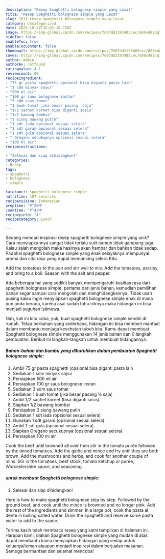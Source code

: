 ```yaml
---
description: "Resep Spaghetti bolognese simple yang Lezat"
title: "Resep Spaghetti bolognese simple yang Lezat"
slug: 1813-resep-spaghetti-bolognese-simple-yang-lezat
category: Uncategorized
date: 2022-10-22T16:02:10.738Z
image: https://img-global.cpcdn.com/recipes/7d07dd2193485cec/680x482cq70/spaghetti-bolognese-simple-foto-resep-utama.jpg
hideToc: false
enableToc: true
enableTocContent: false
thumbnail: https://img-global.cpcdn.com/recipes/7d07dd2193485cec/680x482cq70/spaghetti-bolognese-simple-foto-resep-utama.jpg
cover: https://img-global.cpcdn.com/recipes/7d07dd2193485cec/680x482cq70/spaghetti-bolognese-simple-foto-resep-utama.jpg
author: Admin
authorAv: notfound
ratingvalue: 4.1
reviewcount: 20
recipeingredient:
- "75 gr pasta spaghetti opsional bisa diganti pasta lain"
- "1 sdm minyak sayur"
- "500 ml air"
- "100 gr saus bolognese instan"
- "3 sdm saus tomat"
- "1 buah tomat jika besar pasang  saja"
- "1/2 sachet kornet bisa diganti sosis"
- "1/2 bawang bombai"
- "3 siung bawang putih"
- "1 sdt lada opsional sesuai selera"
- "1 sdt garam opsional sesuai selera"
- "1 sdt gula opsional sesuai selera"
- " Oregano secukupnya opsional sesuai selera"
- "100 ml air"
recipeinstructions:

- "Selesai dan siap dihidangkan!"
categories:
- Resep
tags:
- spaghetti
- bolognese
- simple

katakunci: spaghetti bolognese simple 
nutrition: 107 calories
recipecuisine: Indonesian
preptime: "PT26M"
cooktime: "PT42M"
recipeyield: "4"
recipecategory: Lunch

---
```





Sedang mencari inspirasi resep spaghetti bolognese simple yang unik? Cara menyiapkannya sangat tidak terlalu sulit namun tidak gampang juga. Kalau salah mengolah maka hasilnya akan hambar dan bahkan tidak sedap. Padahal spaghetti bolognese simple yang enak selayaknya mempunyai aroma dan cita rasa yang dapat memancing selera Kita.





Add the tomatoes to the pan and stir well to mix. Add the tomatoes, parsley, and bring to a boil. Season with the salt and pepper.

Ada beberapa hal yang sedikit banyak mempengaruhi kualitas rasa dari spaghetti bolognese simple, pertama dari jenis bahan, kemudian pemilihan bahan segar sampai cara mengolah dan menghidangkannya. Tidak usah pusing kalau ingin menyiapkan spaghetti bolognese simple enak di mana pun anda berada, karena asal sudah tahu triknya maka hidangan ini bisa menjadi suguhan istimewa.






Nah, kali ini kita coba, yuk, buat spaghetti bolognese simple sendiri di rumah. Tetap berbahan yang sederhana, hidangan ini bisa memberi manfaat dalam membantu menjaga kesehatan tubuh kita. Kamu dapat membuat Spaghetti bolognese simple menggunakan 14 jenis bahan dan 0 langkah pembuatan. Berikut ini langkah-langkah untuk membuat hidangannya.

<!--inarticleads1-->

##### Bahan-bahan dan bumbu yang dibutuhkan dalam pembuatan Spaghetti bolognese simple:

1. Ambil 75 gr pasta spaghetti (opsional bisa diganti pasta lain
1. Sediakan 1 sdm minyak sayur
1. Persiapkan 500 ml air
1. Persiapkan 100 gr saus bolognese instan
1. Sediakan 3 sdm saus tomat
1. Sediakan 1 buah tomat (jika besar pasang ½ saja)
1. Ambil 1/2 sachet kornet (bisa diganti sosis)
1. Siapkan 1/2 bawang bombai
1. Persiapkan 3 siung bawang putih
1. Sediakan 1 sdt lada (opsional sesuai selera)
1. Gunakan 1 sdt garam (opsional sesuai selera)
1. Ambil 1 sdt gula (opsional sesuai selera)
1. Siapkan  Oregano secukupnya (opsional sesuai selera)
1. Persiapkan 100 ml air


Cook the beef until browned all over then stir in the tomato purée followed by the tinned tomatoes. Add the garlic and mince and fry until they are both brown. Add the mushrooms and herbs, and cook for another couple of mins. Stir in the tomatoes, beef stock, tomato ketchup or purée, Worcestershire sauce, and seasoning. 

<!--inarticleads2-->

#####  untuk membuat Spaghetti bolognese simple:


1. Selesai dan siap dihidangkan!

Here is how to make spaghetti bolognese step by step. Followed by the ground beef, and cook until the mince is browned and no longer pink. Add the rest of the ingredients and simmer. In a large pot, cook the pasta al dente in boiling salted water. Drain the spaghetti and reserve some pasta water to add to the sauce. 

Terima kasih telah membaca resep yang kami tampilkan di halaman ini. Harapan kami, olahan Spaghetti bolognese simple yang mudah di atas dapat membantu kamu menyiapkan hidangan yang sedap untuk keluarga/teman ataupun menjadi inspirasi dalam berjualan makanan. Semoga bermanfaat dan selamat mencoba!
